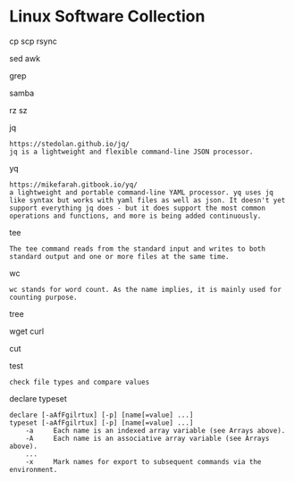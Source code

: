 # Linux Software Collection

cp scp rsync

sed awk 

grep

samba

rz sz

jq 

```
https://stedolan.github.io/jq/
jq is a lightweight and flexible command-line JSON processor.
```

yq

```
https://mikefarah.gitbook.io/yq/
a lightweight and portable command-line YAML processor. yq uses jq like syntax but works with yaml files as well as json. It doesn't yet support everything jq does - but it does support the most common operations and functions, and more is being added continuously.
```

tee

```
The tee command reads from the standard input and writes to both standard output and one or more files at the same time. 
```

wc

```
wc stands for word count. As the name implies, it is mainly used for counting purpose.
```

tree

wget curl

cut

test

```
check file types and compare values
```

declare typeset 

```
declare [-aAfFgilrtux] [-p] [name[=value] ...]
typeset [-aAfFgilrtux] [-p] [name[=value] ...]
    -a     Each name is an indexed array variable (see Arrays above).
    -A     Each name is an associative array variable (see Arrays above).
    ...
    -x     Mark names for export to subsequent commands via the environment.
```
